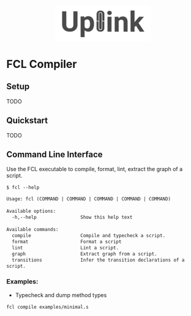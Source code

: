 <p align="center">
  <a href="http://www.adjoint.io"><img src="assets/uplink.png" width="250"/></a>
</p>

FCL Compiler
============

Setup
-----

TODO

Quickstart
----------

TODO

Command Line Interface
----------------------

Use the FCL executable to compile, format, lint, extract the graph of a script.

```
$ fcl --help
```

```
Usage: fcl (COMMAND | COMMAND | COMMAND | COMMAND | COMMAND)

Available options:
  -h,--help                Show this help text

Available commands:
  compile                  Compile and typecheck a script.
  format                   Format a script
  lint                     Lint a script.
  graph                    Extract graph from a script.
  transitions              Infer the transition declarations of a script.
```

### Examples:

- Typecheck and dump method types

```
fcl compile examples/minimal.s
```

